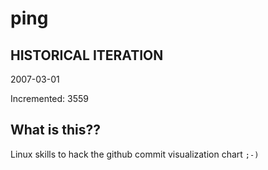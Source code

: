 # ping

## HISTORICAL ITERATION
2007-03-01

Incremented: 3559

## What is this?? 
Linux skills to hack the github commit visualization chart `;-)`
